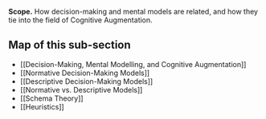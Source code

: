 **Scope.** How decision-making and mental models are related, and how they tie into the field of Cognitive Augmentation. 

## Map of this sub-section
- [[Decision-Making, Mental Modelling, and Cognitive Augmentation]]
- [[Normative Decision-Making Models]]
- [[Descriptive Decision-Making Models]]
- [[Normative vs. Descriptive Models]]
- [[Schema Theory]]
- [[Heuristics]]